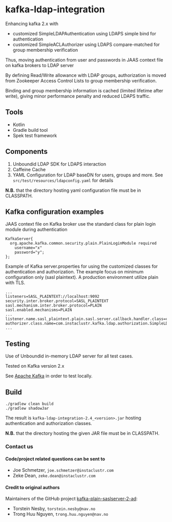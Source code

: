 # kafka-ldap-integration 

Enhancing kafka 2.x with
- customized SimpleLDAPAuthentication using LDAPS simple bind for authentication
- customized SimpleACLAuthorizer using LDAPS compare-matched for group membership verification

Thus, moving authentication from user and passwords in JAAS context file on kafka brokers to LDAP server

By defining Read/Write allowance with LDAP groups, authorization is moved from 
Zookeeper Access Control Lists to group membership verification.

Binding and group membership information is cached (limited lifetime after write),
giving minor performance penalty and reduced LDAPS traffic.

## Tools
- Kotlin
- Gradle build tool
- Spek test framework

## Components

1. Unboundid LDAP SDK for LDAPS interaction
2. Caffeine Cache
3. YAML Configuration for LDAP baseDN for users, groups and more. See `src/test/resources/ldapconfig.yaml` for details

**N.B.** that the directory hosting yaml configuration file must be in CLASSPATH.

## Kafka configuration examples

JAAS context file on Kafka broker use the standard class for plain login module during authentication

```
KafkaServer{
  org.apache.kafka.common.security.plain.PlainLoginModule required
    username="x"
    password="y";
};
```

Example of Kafka server.properties for using the customized classes for authentication and authorization. The example
focus on minimum configuration only (sasl plaintext). A production environment utilize plain with TLS.

```
...
listeners=SASL_PLAINTEXT://localhost:9092
security.inter.broker.protocol=SASL_PLAINTEXT
sasl.mechanism.inter.broker.protocol=PLAIN
sasl.enabled.mechanisms=PLAIN 
...
listener.name.sasl_plaintext.plain.sasl.server.callback.handler.class=com.instaclustr.kafka.ldap.authentication.SimpleLDAPAuthentication
authorizer.class.name=com.instaclustr.kafka.ldap.authorization.SimpleLDAPAuthorizer
...
```

## Testing

Use of Unboundid in-memory LDAP server for all test cases.

Tested on Kafka version 2.x

See [Apache Kafka](https://kafka.apache.org/) in order to test locally.

## Build 

```
./gradlew clean build
./gradlew shadowJar
```

The result is `kafka-ldap-integration-2.4_<version>.jar` hosting authentication and authorization classes.

**N.B.** that the directory hosting the given JAR file must be in CLASSPATH.

### Contact us
#### Code/project related questions can be sent to 
* Joe Schmetzer, `joe.schmetzer@instaclustr.com `
* Zeke Dean, `zeke.dean@instaclustr.com`

#### Credit to original authors

Maintainers of the GitHub project [kafka-plain-saslserver-2-ad](https://github.com/navikt/kafka-plain-saslserver-2-ad):
* Torstein Nesby, `torstein.nesby@nav.no`
* Trong Huu Nguyen, `trong.huu.nguyen@nav.no`
